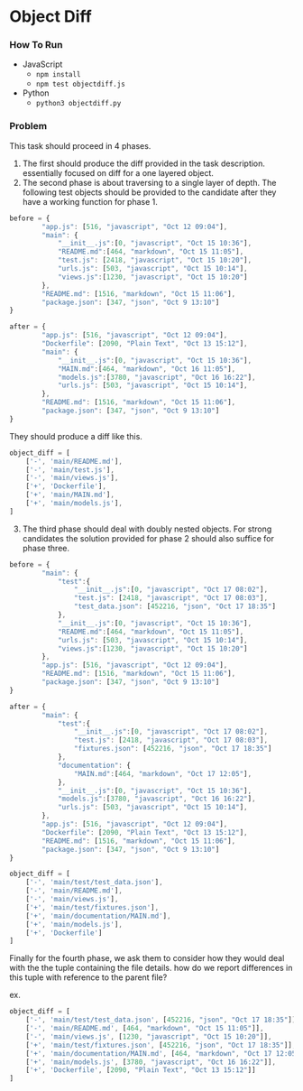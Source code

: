 # Object Diff

### How To Run
- JavaScript
  - `npm install`
  - `npm test objectdiff.js`
- Python
  - `python3 objectdiff.py`

### Problem
This task should proceed in 4 phases. 

1. The first should produce the diff provided in the task description. essentially focused on diff for a one layered object.
1. The second phase is about traversing to a single layer of depth.
The following test objects should be provided to the candidate after they have a working function for phase 1.

```javascript
before = {
        "app.js": [516, "javascript", "Oct 12 09:04"],
        "main": {
            "__init__.js":[0, "javascript", "Oct 15 10:36"],
            "README.md":[464, "markdown", "Oct 15 11:05"],
            "test.js": [2418, "javascript", "Oct 15 10:20"],
            "urls.js": [503, "javascript", "Oct 15 10:14"],
            "views.js":[1230, "javascript", "Oct 15 10:20"]
        },
        "README.md": [1516, "markdown", "Oct 15 11:06"],
        "package.json": [347, "json", "Oct 9 13:10"]
}

after = {
        "app.js": [516, "javascript", "Oct 12 09:04"],
        "Dockerfile": [2090, "Plain Text", "Oct 13 15:12"],
        "main": {
            "__init__.js":[0, "javascript", "Oct 15 10:36"],
            "MAIN.md":[464, "markdown", "Oct 16 11:05"],
            "models.js":[3780, "javascript", "Oct 16 16:22"],
            "urls.js": [503, "javascript", "Oct 15 10:14"],
        },
        "README.md": [1516, "markdown", "Oct 15 11:06"],
        "package.json": [347, "json", "Oct 9 13:10"]
}
```

They should produce a diff like this.

```javascript
object_diff = [
    ['-', 'main/README.md'],
    ['-', 'main/test.js'],
    ['-', 'main/views.js'],
    ['+', 'Dockerfile'],
    ['+', 'main/MAIN.md'],
    ['+', 'main/models.js'],
]
```

3. The third phase should deal with doubly nested objects. For strong candidates the solution provided for phase 2 should also suffice for phase three.

```javascript
before = {
        "main": {
            "test":{
                "__init__.js":[0, "javascript", "Oct 17 08:02"],
                "test.js": [2418, "javascript", "Oct 17 08:03"],
                "test_data.json": [452216, "json", "Oct 17 18:35"]
            },
            "__init__.js":[0, "javascript", "Oct 15 10:36"],
            "README.md":[464, "markdown", "Oct 15 11:05"],
            "urls.js": [503, "javascript", "Oct 15 10:14"],
            "views.js":[1230, "javascript", "Oct 15 10:20"]
        },
        "app.js": [516, "javascript", "Oct 12 09:04"],
        "README.md": [1516, "markdown", "Oct 15 11:06"],
        "package.json": [347, "json", "Oct 9 13:10"]
}

after = {
        "main": {
            "test":{
                "__init__.js":[0, "javascript", "Oct 17 08:02"],
                "test.js": [2418, "javascript", "Oct 17 08:03"],
                "fixtures.json": [452216, "json", "Oct 17 18:35"]
            },
            "documentation": {
                "MAIN.md":[464, "markdown", "Oct 17 12:05"],
            },
            "__init__.js":[0, "javascript", "Oct 15 10:36"],
            "models.js":[3780, "javascript", "Oct 16 16:22"],
            "urls.js": [503, "javascript", "Oct 15 10:14"],
        },
        "app.js": [516, "javascript", "Oct 12 09:04"],
        "Dockerfile": [2090, "Plain Text", "Oct 13 15:12"],
        "README.md": [1516, "markdown", "Oct 15 11:06"],
        "package.json": [347, "json", "Oct 9 13:10"]
}

object_diff = [
    ['-', 'main/test/test_data.json'],
    ['-', 'main/README.md'],
    ['-', 'main/views.js'],
    ['+', 'main/test/fixtures.json'],
    ['+', 'main/documentation/MAIN.md'],
    ['+', 'main/models.js'],
    ['+', 'Dockerfile']
]
```

Finally for the fourth phase, we ask them to consider how they would deal with the the tuple containing the file details. how do we report differences in this tuple with reference to the parent file?

ex.

``` javascript
object_diff = [
    ['-', 'main/test/test_data.json', [452216, "json", "Oct 17 18:35"]],
    ['-', 'main/README.md', [464, "markdown", "Oct 15 11:05"]],
    ['-', 'main/views.js', [1230, "javascript", "Oct 15 10:20"]],
    ['+', 'main/test/fixtures.json', [452216, "json", "Oct 17 18:35"]],
    ['+', 'main/documentation/MAIN.md', [464, "markdown", "Oct 17 12:05"]],
    ['+', 'main/models.js', [3780, "javascript", "Oct 16 16:22"]],
    ['+', 'Dockerfile', [2090, "Plain Text", "Oct 13 15:12"]]
]
```
